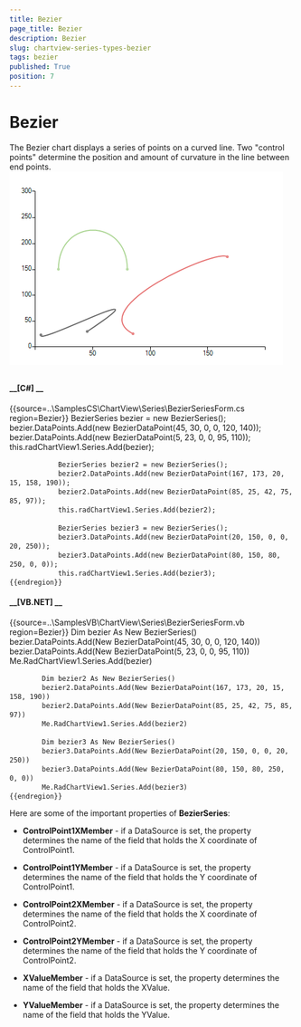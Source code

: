 ```yaml
---
title: Bezier
page_title: Bezier
description: Bezier
slug: chartview-series-types-bezier
tags: bezier
published: True
position: 7
---
```


# Bezier



The Bezier chart displays a series of points on a curved line.  Two "control points" determine the position and amount of curvature
      in the line between end points.![chartview-series-types-bezier 001](images/chartview-series-types-bezier001.png)

## 



#### __[C#] __

{{source=..\SamplesCS\ChartView\Series\BezierSeriesForm.cs region=Bezier}}
	            BezierSeries bezier = new BezierSeries();   
	            bezier.DataPoints.Add(new BezierDataPoint(45, 30, 0, 0, 120, 140)); 
	            bezier.DataPoints.Add(new BezierDataPoint(5, 23, 0, 0, 95, 110)); 
	            this.radChartView1.Series.Add(bezier);  
	
	            BezierSeries bezier2 = new BezierSeries();   
	            bezier2.DataPoints.Add(new BezierDataPoint(167, 173, 20, 15, 158, 190));  
	            bezier2.DataPoints.Add(new BezierDataPoint(85, 25, 42, 75, 85, 97)); 
	            this.radChartView1.Series.Add(bezier2);  
	
	            BezierSeries bezier3 = new BezierSeries();  
	            bezier3.DataPoints.Add(new BezierDataPoint(20, 150, 0, 0, 20, 250));  
	            bezier3.DataPoints.Add(new BezierDataPoint(80, 150, 80, 250, 0, 0));           
	            this.radChartView1.Series.Add(bezier3);
	{{endregion}}



#### __[VB.NET] __

{{source=..\SamplesVB\ChartView\Series\BezierSeriesForm.vb region=Bezier}}
	        Dim bezier As New BezierSeries()
	        bezier.DataPoints.Add(New BezierDataPoint(45, 30, 0, 0, 120, 140))
	        bezier.DataPoints.Add(New BezierDataPoint(5, 23, 0, 0, 95, 110))
	        Me.RadChartView1.Series.Add(bezier)
	
	        Dim bezier2 As New BezierSeries()
	        bezier2.DataPoints.Add(New BezierDataPoint(167, 173, 20, 15, 158, 190))
	        bezier2.DataPoints.Add(New BezierDataPoint(85, 25, 42, 75, 85, 97))
	        Me.RadChartView1.Series.Add(bezier2)
	
	        Dim bezier3 As New BezierSeries()
	        bezier3.DataPoints.Add(New BezierDataPoint(20, 150, 0, 0, 20, 250))
	        bezier3.DataPoints.Add(New BezierDataPoint(80, 150, 80, 250, 0, 0))
	        Me.RadChartView1.Series.Add(bezier3)
	{{endregion}}



Here are some of the important properties of __BezierSeries__:
        

* __ControlPoint1XMember__ - if a DataSource is set, the property determines the name of the field that holds the X coordinate of ControlPoint1.
            

* __ControlPoint1YMember__ - if a DataSource is set, the property determines the name of the field that holds the Y coordinate of ControlPoint1.
            

* __ControlPoint2XMember__ - if a DataSource is set, the property determines the name of the field that holds the X coordinate of ControlPoint2.
            

* __ControlPoint2YMember__ - if a DataSource is set, the property determines the name of the field that holds the Y coordinate of ControlPoint2.
            

* __XValueMember__ - if a DataSource is set, the property determines the name of the field that holds the XValue.
            

* __YValueMember__ - if a DataSource is set, the property determines the name of the field that holds the YValue.
            
